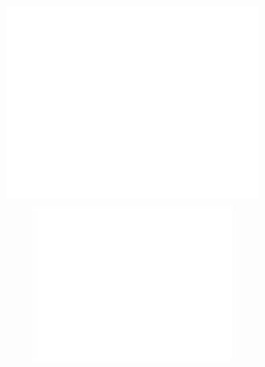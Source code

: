 ![Metrics](/github-metrics.svg)
<p align="center"><img src="/github-metrics.svg" alt="Metrics" width="400"></p>
